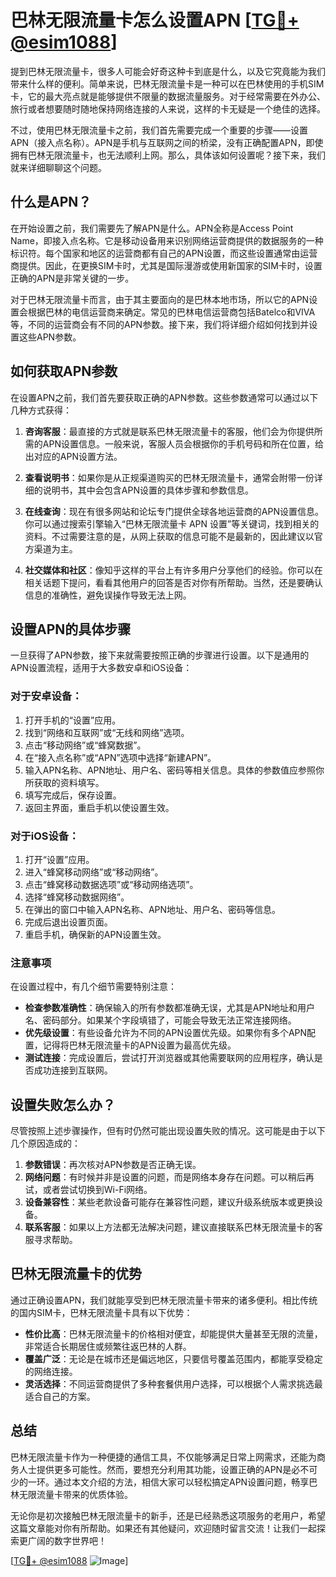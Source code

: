 # 巴林无限流量卡怎么设置APN [[TG💪+ @esim1088](https://t.me/s/esim1088)]

提到巴林无限流量卡，很多人可能会好奇这种卡到底是什么，以及它究竟能为我们带来什么样的便利。简单来说，巴林无限流量卡是一种可以在巴林使用的手机SIM卡，它的最大亮点就是能够提供不限量的数据流量服务。对于经常需要在外办公、旅行或者想要随时随地保持网络连接的人来说，这样的卡无疑是一个绝佳的选择。

不过，使用巴林无限流量卡之前，我们首先需要完成一个重要的步骤——设置APN（接入点名称）。APN是手机与互联网之间的桥梁，没有正确配置APN，即使拥有巴林无限流量卡，也无法顺利上网。那么，具体该如何设置呢？接下来，我们就来详细聊聊这个问题。

## 什么是APN？

在开始设置之前，我们需要先了解APN是什么。APN全称是Access Point Name，即接入点名称。它是移动设备用来识别网络运营商提供的数据服务的一种标识符。每个国家和地区的运营商都有自己的APN设置，而这些设置通常由运营商提供。因此，在更换SIM卡时，尤其是国际漫游或使用新国家的SIM卡时，设置正确的APN是非常关键的一步。

对于巴林无限流量卡而言，由于其主要面向的是巴林本地市场，所以它的APN设置会根据巴林的电信运营商来确定。常见的巴林电信运营商包括Batelco和VIVA等，不同的运营商会有不同的APN参数。接下来，我们将详细介绍如何找到并设置这些APN参数。

## 如何获取APN参数

在设置APN之前，我们首先要获取正确的APN参数。这些参数通常可以通过以下几种方式获得：

1. **咨询客服**：最直接的方式就是联系巴林无限流量卡的客服，他们会为你提供所需的APN设置信息。一般来说，客服人员会根据你的手机号码和所在位置，给出对应的APN设置方法。

2. **查看说明书**：如果你是从正规渠道购买的巴林无限流量卡，通常会附带一份详细的说明书，其中会包含APN设置的具体步骤和参数信息。

3. **在线查询**：现在有很多网站和论坛专门提供全球各地运营商的APN设置信息。你可以通过搜索引擎输入“巴林无限流量卡 APN 设置”等关键词，找到相关的资料。不过需要注意的是，从网上获取的信息可能不是最新的，因此建议以官方渠道为主。

4. **社交媒体和社区**：像知乎这样的平台上有许多用户分享他们的经验。你可以在相关话题下提问，看看其他用户的回答是否对你有所帮助。当然，还是要确认信息的准确性，避免误操作导致无法上网。

## 设置APN的具体步骤

一旦获得了APN参数，接下来就需要按照正确的步骤进行设置。以下是通用的APN设置流程，适用于大多数安卓和iOS设备：

### 对于安卓设备：

1. 打开手机的“设置”应用。
2. 找到“网络和互联网”或“无线和网络”选项。
3. 点击“移动网络”或“蜂窝数据”。
4. 在“接入点名称”或“APN”选项中选择“新建APN”。
5. 输入APN名称、APN地址、用户名、密码等相关信息。具体的参数值应参照你所获取的资料填写。
6. 填写完成后，保存设置。
7. 返回主界面，重启手机以使设置生效。

### 对于iOS设备：

1. 打开“设置”应用。
2. 进入“蜂窝移动网络”或“移动网络”。
3. 点击“蜂窝移动数据选项”或“移动网络选项”。
4. 选择“蜂窝移动数据网络”。
5. 在弹出的窗口中输入APN名称、APN地址、用户名、密码等信息。
6. 完成后退出设置页面。
7. 重启手机，确保新的APN设置生效。

### 注意事项

在设置过程中，有几个细节需要特别注意：

- **检查参数准确性**：确保输入的所有参数都准确无误，尤其是APN地址和用户名、密码部分。如果某个字段填错了，可能会导致无法正常连接网络。
- **优先级设置**：有些设备允许为不同的APN设置优先级。如果你有多个APN配置，记得将巴林无限流量卡的APN设置为最高优先级。
- **测试连接**：完成设置后，尝试打开浏览器或其他需要联网的应用程序，确认是否成功连接到互联网。

## 设置失败怎么办？

尽管按照上述步骤操作，但有时仍然可能出现设置失败的情况。这可能是由于以下几个原因造成的：

1. **参数错误**：再次核对APN参数是否正确无误。
2. **网络问题**：有时候并非是设置的问题，而是网络本身存在问题。可以稍后再试，或者尝试切换到Wi-Fi网络。
3. **设备兼容性**：某些老款设备可能存在兼容性问题，建议升级系统版本或更换设备。
4. **联系客服**：如果以上方法都无法解决问题，建议直接联系巴林无限流量卡的客服寻求帮助。

## 巴林无限流量卡的优势

通过正确设置APN，我们就能享受到巴林无限流量卡带来的诸多便利。相比传统的国内SIM卡，巴林无限流量卡具有以下优势：

- **性价比高**：巴林无限流量卡的价格相对便宜，却能提供大量甚至无限的流量，非常适合长期居住或频繁往返巴林的人群。
- **覆盖广泛**：无论是在城市还是偏远地区，只要信号覆盖范围内，都能享受稳定的网络连接。
- **灵活选择**：不同运营商提供了多种套餐供用户选择，可以根据个人需求挑选最适合自己的方案。

## 总结

巴林无限流量卡作为一种便捷的通信工具，不仅能够满足日常上网需求，还能为商务人士提供更多可能性。然而，要想充分利用其功能，设置正确的APN是必不可少的一环。通过本文介绍的方法，相信大家可以轻松搞定APN设置问题，畅享巴林无限流量卡带来的优质体验。

无论你是初次接触巴林无限流量卡的新手，还是已经熟悉这项服务的老用户，希望这篇文章能对你有所帮助。如果还有其他疑问，欢迎随时留言交流！让我们一起探索更广阔的数字世界吧！

[[TG💪+ @esim1088](https://t.me/s/esim1088) ![Image](https://i.postimg.cc/4NQfJmqS/Snipaste-2025-05-13-00-14-12.png)]